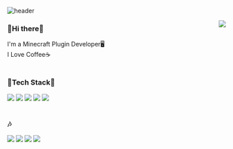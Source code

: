 ![header](https://capsule-render.vercel.app/api?type=waving&color=auto&height=270&section=header&text=Rotang's%20Github&fontSize=60&fontColor=FFFFFF&fontAlignY=40&animation=fadeIn)

<img align=right src="https://github-readme-stats.vercel.app/api?username=Rotang-hub&show_icons=true&theme=great-gatsby" />

<h3> 
	👋Hi there👋
</h3>

I'm a Minecraft Plugin Developer🖥️  <br>
I Love Coffee☕
<br>
<br>

<h3> 
	🔨Tech Stack🔧
</h3>

<img src="https://img.shields.io/badge/Java-007396?style=flat-square&logo=Java&logoColor=white"/></a>
<img src="https://img.shields.io/badge/C-A8B9CC?style=flat-square&logo=C&logoColor=white"/>
<img src="https://img.shields.io/badge/C++-00599C?style=flat-square&logo=C%2B%2B&logoColor=white"/>
<img src="https://img.shields.io/badge/Python-3766AB?style=flat-square&logo=Python&logoColor=white"/>
<img src="https://img.shields.io/badge/Golang-00ADD8?style=flat-square&logo=Go&logoColor=white"/>
<br>
<br>

<h3> 
	🎶
</h3>

<img src="https://img.shields.io/badge/Github-181717?style=flat-square&logo=Github&logoColor=white"></a>
<img src="https://img.shields.io/badge/Eclipse%20IDE-2C2255?style=flat-square&logo=Eclipse%20IDE&logoColor=white">
<img src="https://img.shields.io/badge/Stack%20Overflow-F58025?style=flat-square&logo=Stack%20Overflow&logoColor=white">
<img src="https://img.shields.io/badge/Minecraft-62B47A?style=flat-square&logo=Minecraft&logoColor=white">
